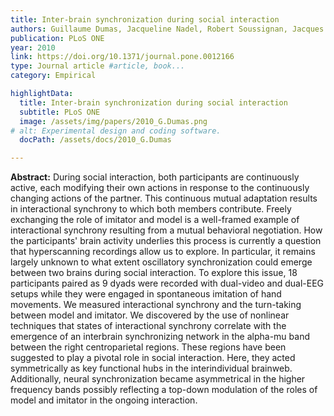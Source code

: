 ```yaml
---
title: Inter-brain synchronization during social interaction
authors: Guillaume Dumas, Jacqueline Nadel, Robert Soussignan, Jacques Martinerie, Line Garnero
publication: PLoS ONE
year: 2010
link: https://doi.org/10.1371/journal.pone.0012166
type: Journal article #article, book...
category: Empirical

highlightData:
  title: Inter-brain synchronization during social interaction
  subtitle: PLoS ONE
  image: /assets/img/papers/2010_G.Dumas.png
# alt: Experimental design and coding software.
  docPath: /assets/docs/2010_G.Dumas

---
```

**Abstract:** 
During social interaction, both participants are continuously active, each modifying their own actions in response to the continuously changing actions of the partner. This continuous mutual adaptation results in interactional synchrony to which both members contribute. Freely exchanging the role of imitator and model is a well-framed example of interactional synchrony resulting from a mutual behavioral negotiation. How the participants' brain activity underlies this process is currently a question that hyperscanning recordings allow us to explore. In particular, it remains largely unknown to what extent oscillatory synchronization could emerge between two brains during social interaction. To explore this issue, 18 participants paired as 9 dyads were recorded with dual-video and dual-EEG setups while they were engaged in spontaneous imitation of hand movements. We measured interactional synchrony and the turn-taking between model and imitator. We discovered by the use of nonlinear techniques that states of interactional synchrony correlate with the emergence of an interbrain synchronizing network in the alpha-mu band between the right centroparietal regions. These regions have been suggested to play a pivotal role in social interaction. Here, they acted symmetrically as key functional hubs in the interindividual brainweb. Additionally, neural synchronization became asymmetrical in the higher frequency bands possibly reflecting a top-down modulation of the roles of model and imitator in the ongoing interaction.<br>

<!-- **Key Words:** -->
